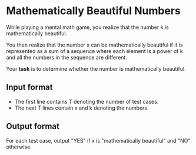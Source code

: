 # Mathematically Beautiful Numbers

While playing a mental math game, you realize that the number k is mathematically beautiful.

You then realize that the number x can be mathematically beautiful if it is represented as a sum of a sequence where each element is a power of k and all the numbers in the sequence are different.

Your **task** is to determine whether the number is mathematically beautiful.

## Input format

- The first line contains T denoting the number of test cases.
- The next T lines contain x and k denoting the numbers.

## Output format

For each test case, output "YES" if x is "mathematically beautiful" and "NO" otherwise.
